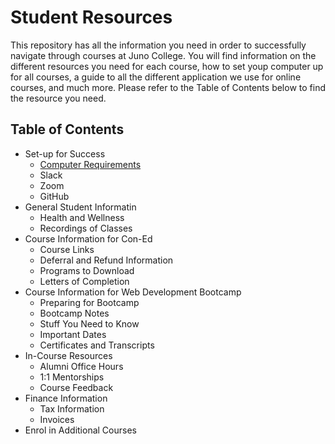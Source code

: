 # Student Resources
This repository has all the information you need in order to successfully navigate through courses at Juno College. You will find information on the different resources you need for each course, how to set youp computer up for all courses, a guide to all the different application we use for online courses, and much more. Please refer to the Table of Contents below to find the resource you need. 

## Table of Contents
- Set-up for Success
  - [Computer Requirements](./liveOnline#computer-requirements) 
  - Slack
  - Zoom
  - GitHub
- General Student Informatin
  - Health and Wellness
  - Recordings of Classes
- Course Information for Con-Ed
  - Course Links
  - Deferral and Refund Information
  - Programs to Download
  - Letters of Completion
- Course Information for Web Development Bootcamp
  - Preparing for Bootcamp
  - Bootcamp Notes
  - Stuff You Need to Know
  - Important Dates
  - Certificates and Transcripts
- In-Course Resources
  - Alumni Office Hours
  - 1:1 Mentorships
  - Course Feedback
- Finance Information
  - Tax Information
  - Invoices
- Enrol in Additional Courses







 
